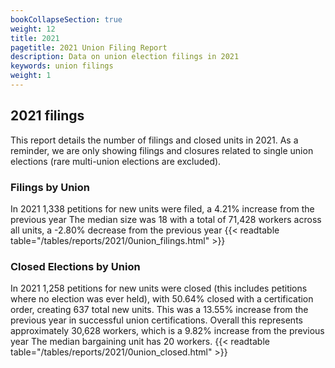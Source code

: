 ```yaml
---
bookCollapseSection: true
weight: 12
title: 2021
pagetitle: 2021 Union Filing Report
description: Data on union election filings in 2021
keywords: union filings
weight: 1
---
```


## 2021 filings

This report details the number of filings and closed units in 2021. As a reminder, we are only showing filings and closures related to single union elections (rare multi-union elections are excluded).

### Filings by Union
In 2021 1,338 petitions for new units were filed, a 4.21% increase from the previous year The median size was 18 with a total of 71,428 workers across all units, a -2.80% decrease from the previous year
{{< readtable table="/tables/reports/2021/0union_filings.html" >}}

### Closed Elections by Union
In 2021 1,258 petitions for new units were closed (this includes petitions where no election was ever held), with 50.64% closed with a certification order, creating 637 total new units. This was a 13.55% increase from the previous year in successful union certifications. Overall this represents approximately 30,628 workers, which is a 9.82% increase from the previous year The median bargaining unit has 20 workers.
{{< readtable table="/tables/reports/2021/0union_closed.html" >}}
